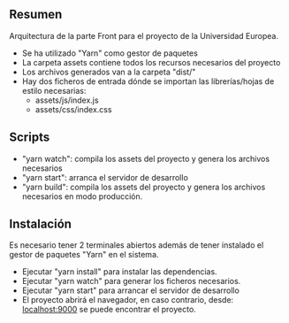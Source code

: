 

## Resumen

Arquitectura de la parte Front para el proyecto de la Universidad Europea.

- Se ha utilizado "Yarn" como gestor de paquetes
- La carpeta assets contiene todos los recursos necesarios del proyecto
- Los archivos generados van a la carpeta "dist/"
- Hay dos ficheros de entrada dónde se importan las librerías/hojas de estilo necesarias:
    * assets/js/index.js
    * assets/css/index.css

## Scripts

- "yarn watch": compila los assets del proyecto y genera los archivos necesarios
- "yarn start": arranca el servidor de desarrollo
- "yarn build": compila los assets del proyecto y genera los archivos necesarios en modo producción.

## Instalación

Es necesario tener 2 terminales abiertos además de tener instalado el gestor de paquetes "Yarn" en el sistema.

- Ejecutar "yarn install" para instalar las dependencias.
- Ejecutar "yarn watch" para generar los ficheros necesarios.
- Ejecutar "yarn start" para arrancar el servidor de desarrollo
- El proyecto abrirá el navegador, en caso contrario, desde: [localhost:9000](http://localhost:9000/) se puede encontrar el proyecto.



